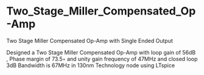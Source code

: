 # Two_Stage_Miller_Compensated_Op-Amp
Two Stage Miller Compensated Op-Amp with Single Ended Output

Designed a Two Stage Miller Compensated Op-Amp with loop gain of 56dB , Phase margin of 73.5◦ and unity gain frequency
of 47MHz and closed loop 3dB Bandwidth is 67MHz in 130nm Technology node using LTspice
